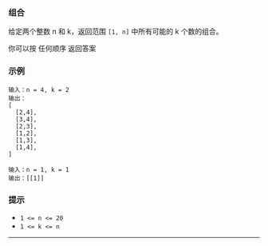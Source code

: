 ### 组合

给定两个整数 n 和 k，返回范围 `[1, n]` 中所有可能的 k 个数的组合。

你可以按 任何顺序 返回答案

### 示例

```
输入：n = 4, k = 2
输出：
[
  [2,4],
  [3,4],
  [2,3],
  [1,2],
  [1,3],
  [1,4],
]

输入：n = 1, k = 1
输出：[[1]]
```

### 提示

- `1 <= n <= 20`
- `1 <= k <= n`


-----------------------------------------------------

